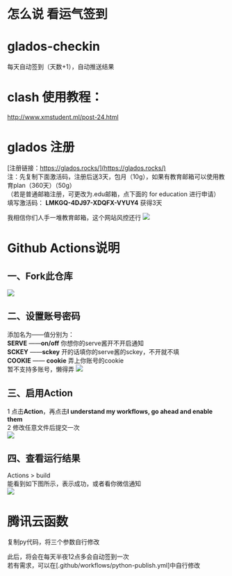 # 怎么说 看运气签到








# glados-checkin
  每天自动签到（天数+1），自动推送结果  

# clash 使用教程：  
  http://www.xmstudent.ml/post-24.html


# glados 注册
  [注册链接：https://glados.rocks/](https://glados.rocks/)   
  注：先复制下面激活码，注册后送3天，包月（10g），如果有教育邮箱可以使用教育plan（360天）（50g）  
      （若是普通邮箱注册，可更改为.edu邮箱，点下面的 for education 进行申请）  
  填写激活码：  **LMKGQ-4DJ97-XDQFX-VYUY4** 获得3天  
  
  我相信你们人手一堆教育邮箱，这个网站风控还行 
![](http://tu.yaohuo.me/imgs/2020/06/ed0e944eec323a16.png)

# Github Actions说明
## 一、Fork此仓库
![](http://tu.yaohuo.me/imgs/2020/06/f059fe73afb4ef5f.png)
## 二、设置账号密码

添加名为——值分别为：  
**SERVE**  ——**on/off** 你想你的serve酱开不开启通知  
**SCKEY**  ——**sckey**  开的话填你的serve酱的sckey，不开就不填   
**COOKIE** —— **cookie** 弄上你账号的cookie  
暂不支持多账号，懒得弄
![](http://tu.yaohuo.me/imgs/2020/06/748bf9c0ca6143cd.png)

## 三、启用Action
1 点击**Action**，再点击**I understand my workflows, go ahead and enable them**  
2 修改任意文件后提交一次  
![](http://tu.yaohuo.me/imgs/2020/06/34ca160c972b9927.png)

## 四、查看运行结果
Actions > build  
能看到如下图所示，表示成功，或者看你微信通知  
![](http://tu.yaohuo.me/imgs/2020/06/289432b53bded61c.png)  
  
# 腾讯云函数
复制py代码，将三个参数自行修改  



此后，将会在每天半夜12点多会自动签到一次  
若有需求，可以在[.github/workflows/python-publish.yml]中自行修改  
